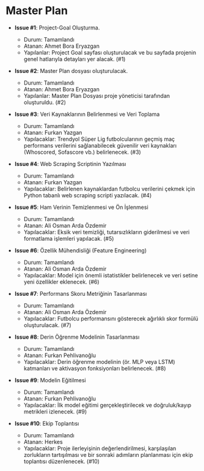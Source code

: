 # Master Plan

- **Issue #1**: Project-Goal Oluşturma. 
  - Durum: Tamamlandı
  - Atanan: Ahmet Bora Eryazgan
  - Yapılanlar: Project Goal sayfası oluşturulacak ve bu sayfada projenin genel hatlarıyla detayları yer alacak. (#1)

- **Issue #2**: Master Plan dosyası oluşturulacak. 
  - Durum: Tamamlandı
  - Atanan: Ahmet Bora Eryazgan
  - Yapılanlar: Master Plan Dosyası proje yöneticisi tarafından oluşturuldu. (#2)

- **Issue #3**: Veri Kaynaklarının Belirlenmesi ve Veri Toplama
  - Durum: Tamamlandı
  - Atanan: Furkan Yazgan
  - Yapılacaklar: Trendyol Süper Lig futbolcularının geçmiş maç performans verilerini sağlanabilecek güvenilir veri kaynakları (Whoscored, Sofascore vb.) belirlenecek. (#3)

- **Issue #4**: Web Scraping Scriptinin Yazılması
  - Durum: Tamamlandı
  - Atanan: Furkan Yazgan
  - Yapılacaklar: Belirlenen kaynaklardan futbolcu verilerini çekmek için Python tabanlı web scraping scripti yazılacak. (#4)

- **Issue #5**: Ham Verinin Temizlenmesi ve Ön İşlenmesi
  - Durum: Tamamlandı
  - Atanan: Ali Osman Arda Özdemir
  - Yapılacaklar: Eksik veri temizliği, tutarsızlıkların giderilmesi ve veri formatlama işlemleri yapılacak. (#5)

- **Issue #6**: Özellik Mühendisliği (Feature Engineering)
  - Durum: Tamamlandı
  - Atanan: Ali Osman Arda Özdemir
  - Yapılacaklar: Model için önemli istatistikler belirlenecek ve veri setine yeni özellikler eklenecek. (#6)

- **Issue #7**: Performans Skoru Metriğinin Tasarlanması
  - Durum: Tamamlandı
  - Atanan: Ali Osman Arda Özdemir
  - Yapılacaklar: Futbolcu performansını gösterecek ağırlıklı skor formülü oluşturulacak. (#7)

- **Issue #8**: Derin Öğrenme Modelinin Tasarlanması
  - Durum: Tamamlandı
  - Atanan: Furkan Pehlivanoğlu
  - Yapılacaklar: Derin öğrenme modelinin (ör. MLP veya LSTM) katmanları ve aktivasyon fonksiyonları belirlenecek. (#8)

- **Issue #9**: Modelin Eğitilmesi
  - Durum: Tamamlandı
  - Atanan: Furkan Pehlivanoğlu
  - Yapılacaklar: İlk model eğitimi gerçekleştirilecek ve doğruluk/kayıp metrikleri izlenecek. (#9)

- **Issue #10**: Ekip Toplantısı
  - Durum: Tamamlandı
  - Atanan: Herkes
  - Yapılacaklar: Proje ilerleyişinin değerlendirilmesi, karşılaşılan zorlukların tartışılması ve bir sonraki adımların planlanması için ekip toplantısı düzenlenecek. (#10)